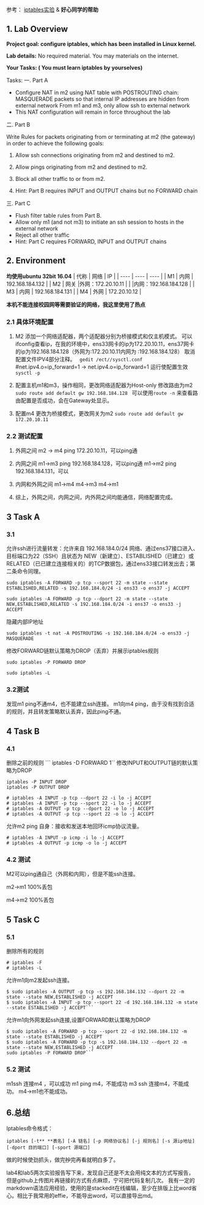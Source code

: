 ﻿

参考：
[iptables实验](https://www.cnblogs.com/Qi-Lin/p/12221904.html)
& **好心同学的帮助**

## 1. Lab Overview

**Project goal: configure iptables, which has been installed in Linux kernel.**

**Lab details:** No required material. You may materials on the internet.

**Your Tasks: ( You must learn iptables by yourselves)**

Tasks:
一. Part A

* Configure NAT in m2 using NAT table with POSTROUTING chain:
MASQUERADE packets so that internal IP addresses are hidden from external network
From m1 and m3, only allow ssh to external network
* This NAT configuration will remain in force throughout the lab

二. Part B

Write Rules for packets originating from or terminating at m2 (the gateway) in order to achieve the following goals:

1. Allow ssh connections originating from m2 and destined to m2.

2. Allow pings originating from m2 and destined to m2.

3. Block all other traffic to or from m2.

4. Hint: Part B requires INPUT and OUTPUT chains but no FORWARD chain

三. Part C

* Flush filter table rules from Part B.
* Allow only m1 (and not m3) to initiate an ssh session to hosts in the external network
* Reject all other traffic
* Hint: Part C requires FORWARD, INPUT and OUTPUT chains

## 2. Environment
**均使用ubuntu 32bit 16.04**
|  代称   | 网络  |  IP  | 
|  ----  | ----  |  ----  |
| M1  | 内网 | 192.168.184.132  |
| M2  | 网关 |外网：172.20.10.11 
|   |  |内网：192.168.184.128  |
| M3  | 内网 |  192.168.184.131  |
| M4  | 外网 | 172.20.10.12  | 

**本机不能连接校园网等需要验证的网络，我这里使用了热点**

### 2.1 具体环境配置
1. M2 添加一个网络适配器，两个适配器分别为桥接模式和仅主机模式。
可以ifconfig查看ip，在我的环境中，ens33网卡的ip为172.20.10.11，ens37网卡的ip为192.168.184.128（外网为:172.20.10.11内网为 :192.168.184.128）
取消配置文件IPV4部分注释。
`` gedit /ect//sysctl.conf``
#net.ipv4.o=ip_forward=1  ->  net.ipv4.o=ip_forward=1
运行使配置生效
``sysctl -p``

2. 配置主机m1和m3，操作相同，更改网络适配器为Host-only
修改路由为m2
`` sudo route add default gw 192.168.184.128  ``
可以使用`` route -n `` 来查看路由配置是否成功，会在Gateway处显示。

3. 配置m4
更改为桥接模式，更改网关为m2
`` sudo route add default gw 172.20.10.11  ``

### 2.2 测试配置
1. 外网之间
m2 -> m4 
ping 172.20.10.11，可以ping通

2. 内网之间
m1->m3
ping 192.168.184.128，可以ping通
m1->m2
ping 192.168.184.131，可以

3. 内网和外网之间
m1->m4
m4->m3
m4->m1

4. 综上，外网之间，内网之间，内外网之间均能通信，网络配置完成。

## 3 Task A
### 3.1

允许ssh进行流量转发：允许来自 192.168.184.0/24 网络、通过ens37接口进入、目标端口为22（SSH）且状态为 NEW（新建立）、ESTABLISHED（已建立）或RELATED（已已建立连接相关的）的TCP数据包，通过ens33接口转发出去；第二条命令同理。
```
sudo iptables -A FORWARD -p tcp --sport 22 -m state --state ESTABLISHED,RELATED -s 192.168.184.0/24 -i ens33 -o ens37 -j ACCEPT

sudo iptables -A FORWARD -p tcp --dport 22 -m state --state NEW,ESTABLISHED,RELATED -s 192.168.184.0/24 -i ens37 -o ens33 -j ACCEPT
```

隐藏内部IP地址
```
sudo iptables -t nat -A POSTROUTING -s 192.168.184.0/24 -o ens33 -j MASQUERADE
```

修改FORWARD链默认策略为DROP（丢弃）并展示iptables规则
```
sudo iptables -P FORWARD DROP

sudo iptables -L
```

### 3.2测试

发现m1 ping不通m4，也不能建立ssh连接。
m1向m4 ping，由于没有找到合适的规则，并且转发策略默认丢弃，因此ping不通。

## 4 Task B
### 4.1
删除之前的规则
``` iptables -D FORWARD 1``
修改INPUT和OUTPUT链的默认策略为DROP
```
iptables -P INPUT DROP
iptables -P OUTPUT DROP
```
```
# iptables -A INPUT -p tcp --dport 22 -i lo -j ACCEPT
# iptables -A INPUT -p tcp --sport 22 -i lo -j ACCEPT
# iptables -A OUTPUT -p tcp --dport 22 -o lo -j ACCEPT
# iptables -A OUTPUT -p tcp --sport 22 -o lo -j ACCEPT
```
允许m2 ping 自身：接收和发送本地回环icmp协议流量。
```
# iptables -A INPUT -p icmp -i lo -j ACCEPT
# iptables -A OUTPUT -p icmp -o lo -j ACCEPT
```


### 4.2 测试
M2可以ping通自己（外网和内网），但是不能ssh连接。

m2->m1 100%丢包

m4->m2  100%丢包

## 5 Task C
### 5.1
删除所有的规则
```
# iptables -F
# iptables -L
```

允许m1向m2发起ssh连接。
```
$ sudo iptables -A OUTPUT -p tcp -s 192.168.184.132 --dport 22 -m state --state NEW,ESTABLISHED -j ACCEPT
$ sudo iptables -A INPUT -p tcp --sport 22 -d 192.168.184.132 -m state --state ESTABLISHED -j ACCEPT```
```

允许m1向外网发起ssh连接,设置FORWARD默认策略为DROP
```
$ sudo iptables -A FORWARD -p tcp --sport 22 -d 192.168.184.132 -m state --state ESTABLISHED -j ACCEPT
$ sudo iptables -A FORWARD -p tcp -s 192.168.184.132 --dport 22 -m state --state NEW,ESTABLISHED -j ACCEPT
sudo iptables -P FORWARD DROP```
``` 

###  5.2 测试
m1ssh 连接m4 ，可以成功
m1 ping m4，不能成功
m3 ssh 连接m4，不能成功。
m4->m1也不能成功。

## 6.总结

Iptables命令格式：

``iptables [-t** **表名] [-A 链名] [-p 网络协议名] [-j 规则名] [-s 源ip地址] [-dport 目的端口] [-sport 源端口]``

做的时候使劲抓头，做完~~抄完~~再看就明白多了。

lab4和lab5两次实验报告写下来，发现自己还是不太会用纯文本的方式写报告，但是github上传图片再链接的方式有点麻烦，宁可把代码复制几次。
我有一定的markdown语法应用经验，使用的是stackedit在线编辑，至少在排版上比word省心。相比于我常用的effie，不能导出word，可以直接导出md。
